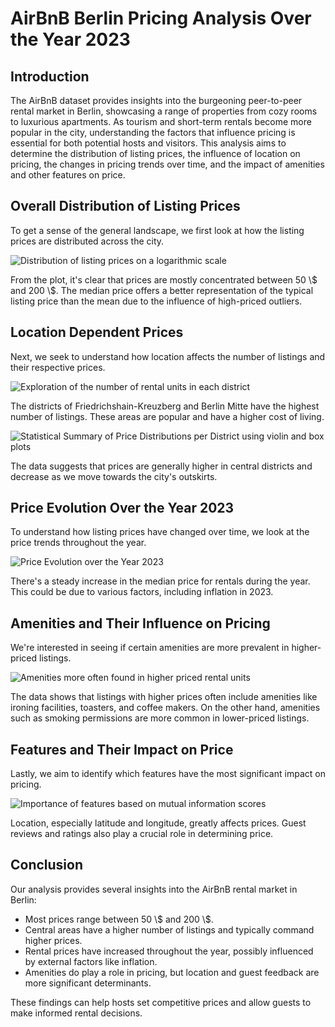 # AirBnB Berlin Pricing Analysis Over the Year 2023

## Introduction

The AirBnB dataset provides insights into the burgeoning peer-to-peer rental market in Berlin, showcasing a range of properties from cozy rooms to luxurious apartments. As tourism and short-term rentals become more popular in the city, understanding the factors that influence pricing is essential for both potential hosts and visitors. This analysis aims to determine the distribution of listing prices, the influence of location on pricing, the changes in pricing trends over time, and the impact of amenities and other features on price.

## Overall Distribution of Listing Prices

To get a sense of the general landscape, we first look at how the listing prices are distributed across the city.

![Distribution of listing prices on a logarithmic scale](figures/pricelog.png)

From the plot, it's clear that prices are mostly concentrated between 50 \\$ and 200 \\$. The median price offers a better representation of the typical listing price than the mean due to the influence of high-priced outliers.

## Location Dependent Prices

Next, we seek to understand how location affects the number of listings and their respective prices.

![Exploration of the number of rental units in each district](figures/explore_districts.png)

The districts of Friedrichshain-Kreuzberg and Berlin Mitte have the highest number of listings. These areas are popular and have a higher cost of living.

![Statistical Summary of Price Distributions per District using violin and box plots](figures/geo_price_statistics.png)

The data suggests that prices are generally higher in central districts and decrease as we move towards the city's outskirts.

## Price Evolution Over the Year 2023

To understand how listing prices have changed over time, we look at the price trends throughout the year.

![Price Evolution over the Year 2023](figures/price-evolution.png)

There's a steady increase in the median price for rentals during the year. This could be due to various factors, including inflation in 2023.

## Amenities and Their Influence on Pricing

We're interested in seeing if certain amenities are more prevalent in higher-priced listings.

![Amenities more often found in higher priced rental units](figures/amenities_low-price_freq.png)

The data shows that listings with higher prices often include amenities like ironing facilities, toasters, and coffee makers. On the other hand, amenities such as smoking permissions are more common in lower-priced listings.

## Features and Their Impact on Price

Lastly, we aim to identify which features have the most significant impact on pricing.

![Importance of features based on mutual information scores](figures/mutual-information.png)

Location, especially latitude and longitude, greatly affects prices. Guest reviews and ratings also play a crucial role in determining price.

## Conclusion

Our analysis provides several insights into the AirBnB rental market in Berlin:

- Most prices range between 50 \\$ and 200 \\$.
- Central areas have a higher number of listings and typically command higher prices.
- Rental prices have increased throughout the year, possibly influenced by external factors like inflation.
- Amenities do play a role in pricing, but location and guest feedback are more significant determinants.

These findings can help hosts set competitive prices and allow guests to make informed rental decisions.

